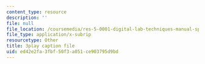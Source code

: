 ```yaml
---
content_type: resource
description: ''
file: null
file_location: /coursemedia/res-5-0001-digital-lab-techniques-manual-spring-2007/ed42e2fa3fbf50f3a051ce903795d9bd_P-UBuAFxJiA.vtt
file_type: application/x-subrip
resourcetype: Other
title: 3play caption file
uid: ed42e2fa-3fbf-50f3-a051-ce903795d9bd
---
```

